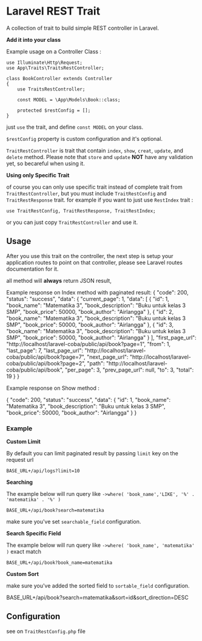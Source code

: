 # Laravel REST Trait
A collection of trait to build simple REST controller in Laravel.
    
**Add it into your class**
    
Example usage on a Controller Class :

    use Illuminate\Http\Request;
    use App\Traits\TraitsRestController;

    class BookController extends Controller
    {
        use TraitsRestController;

        const MODEL = \App\Models\Book::class;
        
        protected $restConfig = [];
    }

just `use` the trait, and define `const MODEL` on your class.

`$restConfig` property is custom configuration and it's optional.

`TraitRestController` is trait that contain `index`, `show`, `creat`, `update`, and `delete` method. 
Please note that `store` and `update` **NOT** have any validation yet, so becareful when using it.


**Using only Specific Trait**

of course you can only use specific trait instead of complete trait from `TraitRestController`, but you must include `TraitRestConfig` and `TraitRestResponse` trait.
for example if you want to just use `RestIndex` trait :

    use TraitRestConfig, TraitRestResponse, TraitRestIndex;
    
or you can just copy `TraitRestController` and use it.
    

## Usage
After you use this trait on the controller, the next step is setup your application routes to point on that controller, please see Laravel routes documentation for it.

all method will **always** return JSON result, 

Example response on Index method with paginated result:
{
    "code": 200,
    "status": "success",
    "data": {
        "current_page": 1,
        "data": [
            {
                "id": 1,
                "book_name": "Matematika 3",
                "book_description": "Buku untuk kelas 3 SMP",
                "book_price": 50000,
                "book_author": "Airlangga"
            },
            {
                "id": 2,
                "book_name": "Matematika 3",
                "book_description": "Buku untuk kelas 3 SMP",
                "book_price": 50000,
                "book_author": "Airlangga"
            },
            {
                "id": 3,
                "book_name": "Matematika 3",
                "book_description": "Buku untuk kelas 3 SMP",
                "book_price": 50000,
                "book_author": "Airlangga"
            }
        ],
        "first_page_url": "http://localhost/laravel-coba/public/api/book?page=1",
        "from": 1,
        "last_page": 7,
        "last_page_url": "http://localhost/laravel-coba/public/api/book?page=7",
        "next_page_url": "http://localhost/laravel-coba/public/api/book?page=2",
        "path": "http://localhost/laravel-coba/public/api/book",
        "per_page": 3,
        "prev_page_url": null,
        "to": 3,
        "total": 19
    }
}
    
Example response on Show method :

    
{
    "code": 200,
    "status": "success",
    "data": {
        "id": 1,
        "book_name": "Matematika 3",
        "book_description": "Buku untuk kelas 3 SMP",
        "book_price": 50000,
        "book_author": "Airlangga"
    }
}    
### Example
**Custom Limit**

By default you can limit paginated result by passing `limit` key on the request url
    
    BASE_URL+/api/logs?limit=10


**Searching**
    
The example below will run query like `->where( 'book_name','LIKE', '%' . 'matematika' . '%' )`

    BASE_URL+/api/book?search=matematika

make sure you've set `searchable_field` configuration.

    
**Search Specific Field**

The example below will run query like `->where( 'book_name', 'matematika' )` exact match

    BASE_URL+/api/book?book_name=matematika
    
    
**Custom Sort**

make sure you've added the sorted field to `sortable_field` configuration.    

   BASE_URL+/api/book?search=matematika&sort=id&sort_direction=DESC
    
    
## Configuration
see on `TraitRestConfig.php` file


